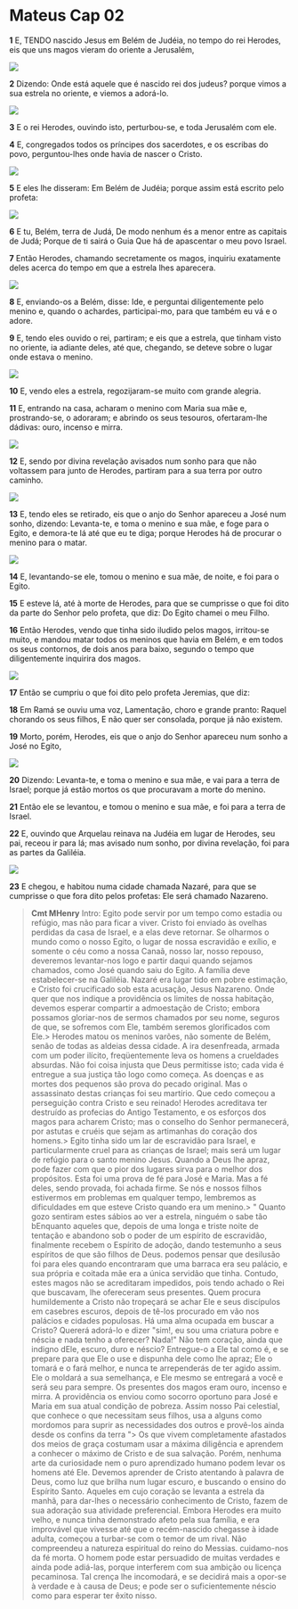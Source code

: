 # Mateus Cap 02

**1** 	E, TENDO nascido Jesus em Belém de Judéia, no tempo do rei Herodes, eis que uns magos vieram do oriente a Jerusalém,

![](../Images/SweetPublishing/40-2-1.jpg) 

**2** 	Dizendo: Onde está aquele que é nascido rei dos judeus? porque vimos a sua estrela no oriente, e viemos a adorá-lo.

![](../Images/SweetPublishing/40-2-3.jpg) 

**3** 	E o rei Herodes, ouvindo isto, perturbou-se, e toda Jerusalém com ele.

**4** 	E, congregados todos os príncipes dos sacerdotes, e os escribas do povo, perguntou-lhes onde havia de nascer o Cristo.

![](../Images/SweetPublishing/40-2-4.jpg) 

**5** 	E eles lhe disseram: Em Belém de Judéia; porque assim está escrito pelo profeta:

![](../Images/SweetPublishing/40-2-5.jpg) 

**6** 	E tu, Belém, terra de Judá, De modo nenhum és a menor entre as capitais de Judá; Porque de ti sairá o Guia Que há de apascentar o meu povo Israel.

**7** 	Então Herodes, chamando secretamente os magos, inquiriu exatamente deles acerca do tempo em que a estrela lhes aparecera.

![](../Images/SweetPublishing/40-2-6.jpg) 

**8** 	E, enviando-os a Belém, disse: Ide, e perguntai diligentemente pelo menino e, quando o achardes, participai-mo, para que também eu vá e o adore.

**9** 	E, tendo eles ouvido o rei, partiram; e eis que a estrela, que tinham visto no oriente, ia adiante deles, até que, chegando, se deteve sobre o lugar onde estava o menino.

![](../Images/SweetPublishing/40-2-2.jpg) 

**10** 	E, vendo eles a estrela, regozijaram-se muito com grande alegria.

**11** 	E, entrando na casa, acharam o menino com Maria sua mãe e, prostrando-se, o adoraram; e abrindo os seus tesouros, ofertaram-lhe dádivas: ouro, incenso e mirra.

![](../Images/SweetPublishing/40-2-7.jpg) 

**12** 	E, sendo por divina revelação avisados num sonho para que não voltassem para junto de Herodes, partiram para a sua terra por outro caminho.

![](../Images/SweetPublishing/40-2-8.jpg) 

**13** 	E, tendo eles se retirado, eis que o anjo do Senhor apareceu a José num sonho, dizendo: Levanta-te, e toma o menino e sua mãe, e foge para o Egito, e demora-te lá até que eu te diga; porque Herodes há de procurar o menino para o matar.

![](../Images/SweetPublishing/40-2-9.jpg) 

**14** 	E, levantando-se ele, tomou o menino e sua mãe, de noite, e foi para o Egito.

**15** 	E esteve lá, até à morte de Herodes, para que se cumprisse o que foi dito da parte do Senhor pelo profeta, que diz: Do Egito chamei o meu Filho.

**16** 	Então Herodes, vendo que tinha sido iludido pelos magos, irritou-se muito, e mandou matar todos os meninos que havia em Belém, e em todos os seus contornos, de dois anos para baixo, segundo o tempo que diligentemente inquirira dos magos.

![](../Images/SweetPublishing/40-2-10.jpg) 

**17** 	Então se cumpriu o que foi dito pelo profeta Jeremias, que diz:

**18** 	Em Ramá se ouviu uma voz, Lamentação, choro e grande pranto: Raquel chorando os seus filhos, E não quer ser consolada, porque já não existem.

**19** 	Morto, porém, Herodes, eis que o anjo do Senhor apareceu num sonho a José no Egito,

![](../Images/SweetPublishing/40-2-11.jpg) 

**20** 	Dizendo: Levanta-te, e toma o menino e sua mãe, e vai para a terra de Israel; porque já estão mortos os que procuravam a morte do menino.

**21** 	Então ele se levantou, e tomou o menino e sua mãe, e foi para a terra de Israel.

**22** 	E, ouvindo que Arquelau reinava na Judéia em lugar de Herodes, seu pai, receou ir para lá; mas avisado num sonho, por divina revelação, foi para as partes da Galiléia.

![](../Images/SweetPublishing/40-2-12.jpg) 

**23** 	E chegou, e habitou numa cidade chamada Nazaré, para que se cumprisse o que fora dito pelos profetas: Ele será chamado Nazareno.


> **Cmt MHenry** Intro: Egito pode servir por um tempo como estadia ou refúgio, mas não para ficar a viver. Cristo foi enviado às ovelhas perdidas da casa de Israel, e a elas deve retornar. Se olharmos o mundo como o nosso Egito, o lugar de nossa escravidão e exílio, e somente o céu como a nossa Canaã, nosso lar, nosso repouso, deveremos levantar-nos logo e partir daqui quando sejamos chamados, como José quando saiu do Egito. A família deve estabelecer-se na Galiléia. Nazaré era lugar tido em pobre estimação, e Cristo foi crucificado sob esta acusação, Jesus Nazareno. Onde quer que nos indique a providência os limites de nossa habitação, devemos esperar compartir a admoestação de Cristo; embora possamos gloriar-nos de sermos chamados por seu nome, seguros de que, se sofremos com Ele, também seremos glorificados com Ele.> Herodes matou os meninos varões, não somente de Belém, senão de todas as aldeias dessa cidade. A ira desenfreada, armada com um poder ilícito, freqüentemente leva os homens a crueldades absurdas. Não foi coisa injusta que Deus permitisse isto; cada vida é entregue a sua justiça tão logo como começa. As doenças e as mortes dos pequenos são prova do pecado original. Mas o assassinato destas crianças foi seu martírio. Que cedo começou a perseguição contra Cristo e seu reinado! Herodes acreditava ter destruído as profecias do Antigo Testamento, e os esforços dos magos para acharem Cristo; mas o conselho do Senhor permanecerá, por astutas e cruéis que sejam as artimanhas do coração dos homens.> Egito tinha sido um lar de escravidão para Israel, e particularmente cruel para as crianças de Israel; mais será um lugar de refúgio para o santo menino Jesus. Quando a Deus lhe apraz, pode fazer com que o pior dos lugares sirva para o melhor dos propósitos. Esta foi uma prova de fé para José e Maria. Mas a fé deles, sendo provada, foi achada firme. Se nós e nossos filhos estivermos em problemas em qualquer tempo, lembremos as dificuldades em que esteve Cristo quando era um menino.> " Quanto gozo sentiram estes sábios ao ver a estrela, ninguém o sabe tão bEnquanto aqueles que, depois de uma longa e triste noite de tentação e abandono sob o poder de um espírito de escravidão, finalmente recebem o Espírito de adoção, dando testemunho a seus espíritos de que são filhos de Deus. podemos pensar que desilusão foi para eles quando encontraram que uma barraca era seu palácio, e sua própria e coitada mãe era a única servidão que tinha. Contudo, estes magos não se acreditaram impedidos, pois tendo achado o Rei que buscavam, lhe ofereceram seus presentes. Quem procura humildemente a Cristo não tropeçará se achar Ele e seus discípulos em casebres escuros, depois de tê-los procurado em vão nos palácios e cidades populosas. Há uma alma ocupada em buscar a Cristo? Quererá adorá-lo e dizer "sim!, eu sou uma criatura pobre e néscia e nada tenho a oferecer? Nada!" Não tem coração, ainda que indigno dEle, escuro, duro e néscio? Entregue-o a Ele tal como é, e se prepare para que Ele o use e dispunha dele como lhe apraz; Ele o tomará e o fará melhor, e nunca te arrependerás de ter agido assim. Ele o moldará a sua semelhança, e Ele mesmo se entregará a você e será seu para sempre. Os presentes dos magos eram ouro, incenso e mirra. A providência os enviou como socorro oportuno para José e Maria em sua atual condição de pobreza. Assim nosso Pai celestial, que conhece o que necessitam seus filhos, usa a alguns como mordomos para suprir as necessidades dos outros e provê-los ainda desde os confins da terra "> Os que vivem completamente afastados dos meios de graça costumam usar a máxima diligência e aprendem a conhecer o máximo de Cristo e de sua salvação. Porém, nenhuma arte da curiosidade nem o puro aprendizado humano podem levar os homens até Ele. Devemos aprender de Cristo atentando à palavra de Deus, como luz que brilha num lugar escuro, e buscando o ensino do Espírito Santo. Aqueles em cujo coração se levanta a estrela da manhã, para dar-lhes o necessário conhecimento de Cristo, fazem de sua adoração sua atividade preferencial. Embora Herodes era muito velho, e nunca tinha demonstrado afeto pela sua família, e era improvável que vivesse até que o recém-nascido chegasse à idade adulta, começou a turbar-se com o temor de um rival. Não compreendeu a natureza espiritual do reino do Messias. cuidamo-nos da fé morta. O homem pode estar persuadido de muitas verdades e ainda pode adiá-las, porque interferem com sua ambição ou licença pecaminosa. Tal crença lhe incomodará, e se decidirá mais a opor-se à verdade e à causa de Deus; e pode ser o suficientemente néscio como para esperar ter êxito nisso.